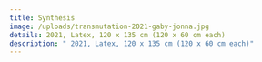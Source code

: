 ```yaml
---
title: Synthesis
image: /uploads/transmutation-2021-gaby-jonna.jpg
details: 2021, Latex, 120 x 135 cm (120 x 60 cm each)
description: " 2021, Latex, 120 x 135 cm (120 x 60 cm each)"
---
```

